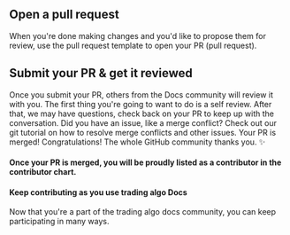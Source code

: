 ## Open a pull request
When you're done making changes and you'd like to propose them for review, use the pull request template to open your PR (pull request).

## Submit your PR & get it reviewed
Once you submit your PR, others from the Docs community will review it with you. The first thing you're going to want to do is a self review.
After that, we may have questions, check back on your PR to keep up with the conversation.
Did you have an issue, like a merge conflict? Check out our git tutorial on how to resolve merge conflicts and other issues.
Your PR is merged!
Congratulations! The whole GitHub community thanks you. ✨

#### Once your PR is merged, you will be proudly listed as a contributor in the contributor chart.

#### Keep contributing as you use trading algo Docs
Now that you're a part of the trading algo docs community, you can keep participating in many ways.

